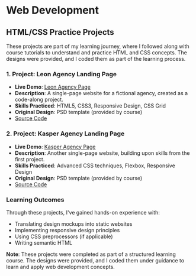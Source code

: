 # Web Development

## HTML/CSS Practice Projects

These projects are part of my learning journey, where I followed along with course tutorials to understand and practice HTML and CSS concepts. The designs were provided, and I coded them as part of the learning process.

### 1. **Project: Leon Agency Landing Page**
   - **Live Demo**: [Leon Agency Page](https://cad0m.github.io/learning/web-development/html-css/leon-single-landing-page)
   - **Description**: A single-page website for a fictional agency, created as a code-along project.
   - **Skills Practiced**: HTML5, CSS3, Responsive Design, CSS Grid
   - **Original Design**: PSD template (provided by course)
   - [Source Code](./web-development/html-css/leon-single-landing-page)

### 2. **Project: Kasper Agency Landing Page**
   - **Live Demo**: [Kasper Agency Page](https://cad0m.github.io/learning/web-development/html-css/kasper-single-landing-page)
   - **Description**: Another single-page website, building upon skills from the first project.
   - **Skills Practiced**: Advanced CSS techniques, Flexbox, Responsive Design
   - **Original Design**: PSD template (provided by course)
   - [Source Code](./web-development/html-css/Kasper-single-landing-page)

### Learning Outcomes

Through these projects, I've gained hands-on experience with:

- Translating design mockups into static websites
- Implementing responsive design principles
- Using CSS preprocessors (if applicable)
- Writing semantic HTML

**Note**: These projects were completed as part of a structured learning course. The designs were provided, and I coded them under guidance to learn and apply web development concepts.
